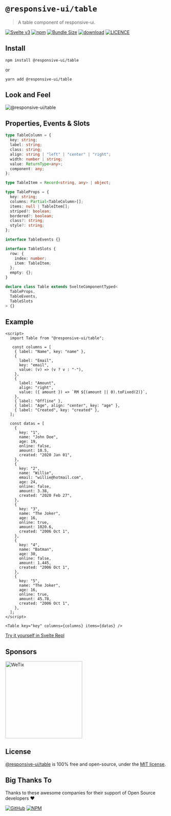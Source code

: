 # `@responsive-ui/table`

> A table component of responsive-ui.

<p>

[![Svelte v3](https://img.shields.io/badge/svelte-v3-orange.svg)](https://svelte.dev)
[![npm](https://img.shields.io/npm/v/@responsive-ui/table.svg)](https://www.npmjs.com/package/@responsive-ui/table)
[![Bundle Size](https://badgen.net/bundlephobia/minzip/%40responsive-ui%2Ftable)](https://bundlephobia.com/result?p=@responsive-ui/table)
[![download](https://img.shields.io/npm/dw/@responsive-ui/table.svg)](https://www.npmjs.com/package/@responsive-ui/table)
[![LICENCE](https://img.shields.io/github/license/wetix/responsive-ui)](https://github.com/wetix/responsive-ui/blob/master/LICENSE)

</p>

## Install

```console
npm install @responsive-ui/table
```

or

```console
yarn add @responsive-ui/table
```

## Look and Feel

<img src="https://user-images.githubusercontent.com/28108597/104023615-e1647e00-51fc-11eb-8600-989bf7245263.png"
alt="@responsive-ui/table" />

## Properties, Events & Slots

```ts
type TableColumn = {
  key: string;
  label: string;
  class: string;
  align: string | "left" | "center" | "right";
  width: number | string;
  value: ReturnType<any>;
  component: any;
};

type TableItem = Record<string, any> | object;

type TableProps = {
  key: string;
  columns: Partial<TableColumn>[];
  items: null | TableItem[];
  striped?: boolean;
  bordered?: boolean;
  class?: string;
  style?: string;
};

interface TableEvents {}

interface TableSlots {
  row: {
    index: number;
    item: TableItem;
  };
  empty: {};
}

declare class Table extends SvelteComponentTyped<
  TableProps,
  TableEvents,
  TableSlots
> {}
```

## Example

```svelte
<script>
  import Table from "@responsive-ui/table";

   const columns = [
    { label: "Name", key: "name" },
    {
      label: "Email",
      key: "email",
      value: (v) => (v ? v : "-"),
    },
    {
      label: "Amount",
      align: "right",
      value: ({ amount }) => `RM ${(amount || 0).toFixed(2)}`,
    },
    { label: "Offline" },
    { label: "Age", align: "center", key: "age" },
    { label: "Created", key: "created" },
  ];

  const datas = [
    {
      key: "1",
      name: "John Doe",
      age: 19,
      online: false,
      amount: 10.5,
      created: "2020 Jan 01",
    },
    {
      key: "2",
      name: "Willie",
      email: "willie@hotmail.com",
      age: 24,
      online: false,
      amount: 3.38,
      created: "2020 Feb 27",
    },
    {
      key: "3",
      name: "The Joker",
      age: 16,
      online: true,
      amount: 1020.6,
      created: "2006 Oct 1",
    },
    {
      key: "4",
      name: "Batman",
      age: 30,
      online: false,
      amount: 1.445,
      created: "2006 Oct 1",
    },
    {
      key: "5",
      name: "The Joker",
      age: 16,
      online: true,
      amount: 45.78,
      created: "2006 Oct 1",
    },
  ];
</script>

<Table key="key" columns={columns} items={datas} />
```

[Try it yourself in Svelte Repl](https://svelte.dev/repl/201ffa5d9c80454f87918ea23535d088?version=latest)

## Sponsors

<img src="https://asset.wetix.my/images/logo/wetix.png" alt="WeTix" width="240px">

## License

[@responsive-ui/table](https://github.com/wetix/responsive-ui/tree/master/components/table) is 100% free and open-source, under the [MIT license](https://github.com/wetix/responsive-ui/blob/master/LICENSE).

## Big Thanks To

Thanks to these awesome companies for their support of Open Source developers ❤

[![GitHub](https://jstools.dev/img/badges/github.svg)](https://github.com/open-source)
[![NPM](https://jstools.dev/img/badges/npm.svg)](https://www.npmjs.com/)
